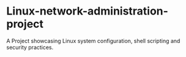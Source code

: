 # Linux-network-administration-project
A Project showcasing Linux system configuration, shell scripting and security practices.
